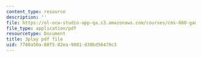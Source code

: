 ```yaml
---
content_type: resource
description: ''
file: https://ol-ocw-studio-app-qa.s3.amazonaws.com/courses/cms-608-game-design-fall-2010/7780a50a08f582ea9081d30bd56479c3_68569.pdf
file_type: application/pdf
resourcetype: Document
title: 3play pdf file
uid: 7780a50a-08f5-82ea-9081-d30bd56479c3
---
```

